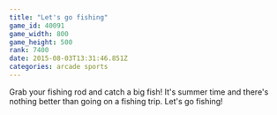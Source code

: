 ```yaml
---
title: "Let's go fishing"
game_id: 40091
game_width: 800
game_height: 500
rank: 7400
date: 2015-08-03T13:31:46.851Z
categories: arcade sports
---
```

Grab your fishing rod and catch a big fish!
It's summer time and there's nothing better than going on a fishing trip. 
Let's go fishing!